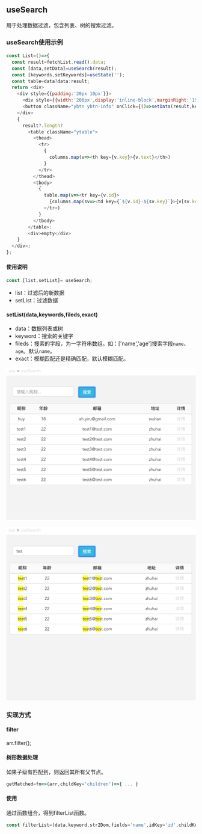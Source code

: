 ## useSearch

用于处理数据过滤，包含列表、树的搜索过滤。

### useSearch使用示例

```javascript
const List=()=>{
  const result=fetchList.read().data;
  const [data,setData]=useSearch(result);
  const [keywords,setKeywords]=useState('');
  const table=data?data:result;
  return <div>
    <div style={{padding:'20px 10px'}}>
      <div style={{width:'200px',display:'inline-block',marginRight:'15px'}}><input className="input" onChange={e=>setKeywords(e.target.value)} value={keywords} placeholder="请输入昵称..." /></div>
      <button className="ybtn ybtn-info" onClick={()=>setData(result,keywords)}>搜索</button>
    </div>
    {
      result?.length?
        <table className="ytable">
          <thead>
            <tr>
              {
                columns.map(v=><th key={v.key}>{v.text}</th>)
              }
            </tr>
          </thead>
          <tbody>
            {
              table.map(v=><tr key={v.id}>
                {columns.map(sv=><td key={`${v.id}-${sv.key}`}>{v[sv.key]||<Link to={`/user/${v.id}`}>{sv.text}</Link>}</td>)}
              </tr>)
            }
          </tbody>
        </table>:
        <div>empty</div>
    }
  </div>;
};

```
#### 使用说明

```javascript
const [list,setList]= useSearch;

```

- list：过滤后的新数据
- setList：过滤数据

#### setList(data,keywords,fileds,exact)

- data：数据列表或树
- keyword：搜索的关键字
- fileds：搜索的字段，为一字符串数组。如：['name','age']搜索字段`name`、`age`。默认`name`。
- exact：模糊匹配还是精确匹配，默认模糊匹配。

![s1](./s1.png)

![s2](./s2.png)

### 实现方式

####  filter

arr.filter();

#### 树形数据处理

如果子级有匹配到，则返回其所有父节点。

```javascript
getMatched=fn=>(arr,childKey='children')=>{ ... }

```

#### 使用

通过函数组合，得到filterList函数。

```javascript
const filterList=(data,keyword,str2Dom,fields='name',idKey='id',childKey='children',exact=false)=>getMatched((list,matchedItem)=>unique([...filter(list,keyword,fields,exact,str2Dom),...matchedItem],idKey))(data,childKey);

```



